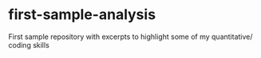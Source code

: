 # first-sample-analysis
First sample repository with excerpts to highlight some of my quantitative/ coding skills
